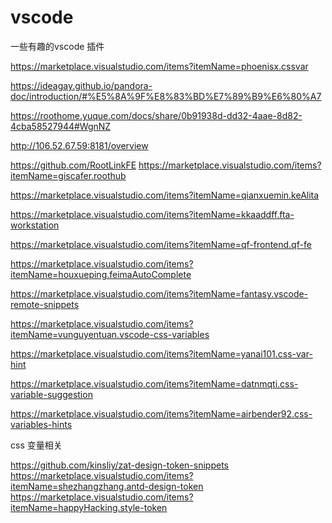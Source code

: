 
# vscode

一些有趣的vscode 插件

https://marketplace.visualstudio.com/items?itemName=phoenisx.cssvar

https://ideagay.github.io/pandora-doc/introduction/#%E5%8A%9F%E8%83%BD%E7%89%B9%E6%80%A7

https://roothome.yuque.com/docs/share/0b91938d-dd32-4aae-8d82-4cba58527944#WgnNZ

http://106.52.67.59:8181/overview

https://github.com/RootLinkFE
https://marketplace.visualstudio.com/items?itemName=giscafer.roothub

https://marketplace.visualstudio.com/items?itemName=qianxuemin.keAlita

https://marketplace.visualstudio.com/items?itemName=kkaaddff.fta-workstation

https://marketplace.visualstudio.com/items?itemName=qf-frontend.qf-fe

https://marketplace.visualstudio.com/items?itemName=houxueping.feimaAutoComplete

https://marketplace.visualstudio.com/items?itemName=fantasy.vscode-remote-snippets


https://marketplace.visualstudio.com/items?itemName=vunguyentuan.vscode-css-variables

https://marketplace.visualstudio.com/items?itemName=yanai101.css-var-hint

https://marketplace.visualstudio.com/items?itemName=datnmqti.css-variable-suggestion

https://marketplace.visualstudio.com/items?itemName=airbender92.css-variables-hints


css 变量相关

https://github.com/kinsliy/zat-design-token-snippets
https://marketplace.visualstudio.com/items?itemName=shezhangzhang.antd-design-token
https://marketplace.visualstudio.com/items?itemName=happyHacking.style-token



